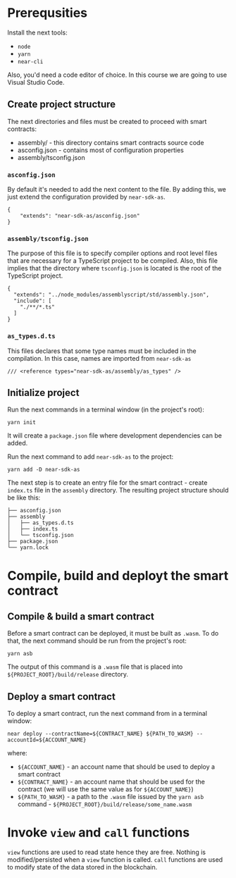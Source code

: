 # Prerequsities

Install the next tools:
* `node`
* `yarn`
* `near-cli`

Also, you'd need a code editor of choice. In this course we are going to use Visual Studio Code.

## Create project structure

The next directories and files must be created to proceed with smart contracts:
* assembly/ - this directory contains smart contracts source code
* asconfig.json - contains most of configuration properties
* assembly/tsconfig.json

### `asconfig.json`
By default it's needed to add the next content to the file. By adding this, we just extend the configuration provided by `near-sdk-as`.
```
{
    "extends": "near-sdk-as/asconfig.json"
}
```

### `assembly/tsconfig.json`
The purpose of this file is to specify compiler options and root level files that are necessary for a TypeScript project to be compiled.
Also, this file implies that the directory where `tsconfig.json` is located is the root of the TypeScript project.
```
{
  "extends": "../node_modules/assemblyscript/std/assembly.json",
  "include": [
    "./**/*.ts"
  ]
}
```

### `as_types.d.ts`
This files declares that some type names must be included in the compilation. In this case, names are imported from `near-sdk-as`
```
/// <reference types="near-sdk-as/assembly/as_types" />
```

## Initialize project

Run the next commands in a terminal window (in the project's root):
```
yarn init
```
It will create a `package.json` file where development dependencies can be added.


Run the next command to add `near-sdk-as` to the project:
```
yarn add -D near-sdk-as
```

The next step is to create an entry file for the smart contract - create `index.ts` file in the `assembly` directory.
The resulting project structure should be like this:
```
├── asconfig.json
├── assembly
│   ├── as_types.d.ts
│   ├── index.ts
│   └── tsconfig.json
├── package.json
└── yarn.lock
```

# Compile, build and deployt the smart contract

## Compile & build a smart contract
Before a smart contract can be deployed, it must be built as `.wasm`. 
To do that, the next command should be run from the project's root:
```
yarn asb
```

The output of this command is a `.wasm` file that is placed into `${PROJECT_ROOT}/build/release` directory.

## Deploy a smart contract
To deploy a smart contract, run the next command from in a terminal window:
```
near deploy --contractName=${CONTRACT_NAME} ${PATH_TO_WASM} --accountId=${ACCOUNT_NAME}
```
where:
* `${ACCOUNT_NAME}` - an account name that should be used to deploy a smart contract
* `${CONTRACT_NAME}` - an account name that should be used for the contract (we will use the same value as for `${ACCOUNT_NAME}`)
* `${PATH_TO_WASM}` - a path to the `.wasm` file issued by the `yarn asb` command - `${PROJECT_ROOT}/build/release/some_name.wasm`

# Invoke `view` and `call` functions

`view` functions are used to read state hence they are free. Nothing is modified/persisted when a `view` function is called.
`call` functions are used to modify state of the data stored in the blockchain.

